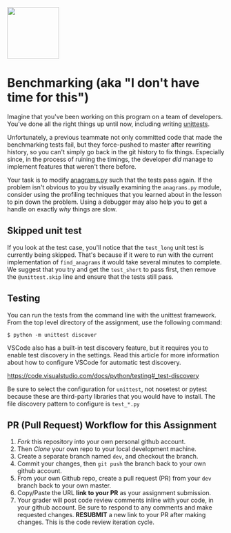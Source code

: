 <img height="120px" src="https://hackernoon.com/hn-images/1*U8AZbgD9wqF1IgVbOWlocg.png">

# Benchmarking (aka "I don't have time for this")

Imagine that you've been working on this program on a team of developers. You've
done all the right things up until now, including writing [unittests](tests/test_anagrams.py).

Unfortunately, a previous teammate not only committed code that made the benchmarking tests fail, but they force-pushed to master after rewriting history, so you can't simply go back in the git history to fix things. Especially since, in the process of ruining the timings, the developer _did_ manage to implement features that weren't there before.

Your task is to modify [anagrams.py](anagrams.py) such that the tests pass again. If the problem isn't obvious to you by visually examining the `anagrams.py` module, consider using the profiling techniques that you learned about in the lesson to pin down the problem. Using a debugger may also help you to get a handle on exactly _why_ things are slow.

## Skipped unit test
If you look at the test case, you'll notice that the `test_long` unit test is currently being skipped. That's because if it were to run with the current implementation of `find_anagrams` it would take several minutes to complete. We suggest that you try and get the `test_short` to pass first, then remove the `@unittest.skip` line and ensure that the tests still pass.

## Testing
You can run the tests from the command line with the unittest framework. From the top level directory of the assignment, use the following command:
```console
$ python -m unittest discover
```

VSCode also has a built-in test discovery feature, but it requires you to enable test discovery in the settings.  Read this article for more information about how to configure VSCode for automatic test discovery.

https://code.visualstudio.com/docs/python/testing#_test-discovery

Be sure to select the configuration for `unittest`, not nosetest or pytest because these are third-party libraries that you would have to install.  The file discovery pattern to configure is `test_*.py`


## PR (Pull Request) Workflow for this Assignment
1. *Fork* this repository into your own personal github account.
2. Then *Clone* your own repo to your local development machine.
3. Create a separate branch named `dev`, and checkout the branch.
5. Commit your changes, then `git push` the branch back to your own github account.
5. From your own Github repo, create a pull request (PR) from your `dev` branch back to your own master.
6. Copy/Paste the URL **link to your PR** as your assignment submission.
7. Your grader will post code review comments inline with your code, in your github account. Be sure to respond to any comments and make requested changes. **RESUBMIT** a new link to your PR after making changes.  This is the code review iteration cycle.
